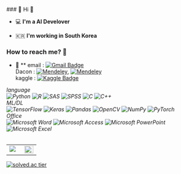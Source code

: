 
<br>
### 👋 Hi 👋   

 - 💻   **I'm a AI Develover**    

 - 🇰🇷  **I'm working in South Korea**

### How to reach me? 🤔

- 📮 ** email : [![Gmail Badge](https://img.shields.io/badge/Gmail-d14836?style=flat-square&logo=Gmail&logoColor=white&link=mailto:ka005740@gmail.com)](mailto:ka005740@gmail.com)<br>
Dacon : [![Mendeley](https://img.shields.io/badge/Dacon1-151F5D?style=flat-square&logo=Mendeley&logoColor=white&link=https://dacon.io/myprofile/416688/home/)](https://dacon.io/myprofile/416688/home/), [![Mendeley](https://img.shields.io/badge/Dacon2-151F5D?style=flat-square&logo=Mendeley&logoColor=white&link=https://dacon.io/myprofile/419800/home/)](https://dacon.io/myprofile/419800/home/)<br>
kaggle : [![Kaggle Badge](https://img.shields.io/badge/-Kaggle-blue?style=flat-square&logo=Kaggle&logoColor=white&link=https://www.kaggle.com/kimseoyoung)](https://www.kaggle.com/kimseoyoung)<br>
<p>
  <em>
    language <br>
    <img alt="Python" src="https://img.shields.io/badge/python-%2314354C.svg?&style=for-the-badge&logo=python&logoColor=white"/>
    <img alt="R" src="https://img.shields.io/badge/r-%23276DC3.svg?&style=for-the-badge&logo=r&logoColor=white"/>
    <img alt="SAS" src="https://img.shields.io/badge/-SAS-E10098?style=for-the-badge&logo=SAS"/>
    <img alt="SPSS" src="https://img.shields.io/badge/SPSS-%234B275F.svg?&style=for-the-badge&logo=SPSS&logoColor=white"/>
    <img alt="C" src="https://img.shields.io/badge/c-%2300599C.svg?style=for-the-badge&logo=c&logoColor=white"/>
    <img alt="C++" src="https://img.shields.io/badge/c++-%2300599C.svg?style=for-the-badge&logo=c%2B%2B&logoColor=white"/>
    <br>ML/DL<br>
    <img alt="TensorFlow" src="https://img.shields.io/badge/TensorFlow-%23FF6F00.svg?&style=for-the-badge&logo=TensorFlow&logoColor=white" />
    <img alt="Keras" src="https://img.shields.io/badge/Keras-%23D00000.svg?&style=for-the-badge&logo=Keras&logoColor=white"/>
    <img alt="Pandas" src="https://img.shields.io/badge/pandas-%23150458.svg?&style=for-the-badge&logo=pandas&logoColor=white" />
    <img alt="OpenCV" src="https://img.shields.io/badge/opencv-%23white.svg?&style=for-the-badge&logo=opencv&logoColor=white"/>
    <img alt="NumPy" src="https://img.shields.io/badge/numpy-%23013243.svg?&style=for-the-badge&logo=numpy&logoColor=white" />
    <img alt="PyTorch" src="https://img.shields.io/badge/PyTorch-%23EE4C2C.svg?&style=for-the-badge&logo=PyTorch&logoColor=white" />
    <br>Office<br>
    <img alt="Microsoft Word" src="https://img.shields.io/badge/Microsoft_Word-2B579A?style=for-the-badge&logo=microsoft-word&logoColor=white" />
    <img alt="Microsoft Access" src="https://img.shields.io/badge/Microsoft_Access-A4373A?style=for-the-badge&logo=microsoft-access&logoColor=white" />
    <img alt="Microsoft PowerPoint" src="https://img.shields.io/badge/Microsoft_PowerPoint-B7472A?style=for-the-badge&logo=microsoft-powerpoint&logoColor=white" />
    <img alt="Microsoft Excel" src="https://img.shields.io/badge/Microsoft_Excel-217346?style=for-the-badge&logo=microsoft-excel&logoColor=white" />
    <br>
    <br>
    <table><tr><td valign="top" width="50%">
    <img src="https://github-readme-stats.vercel.app/api?username=seoyoungs&show_icons=true&theme=radical" />
    </td><td valign="top" width="50%">
    <img src="https://github-readme-stats.vercel.app/api/top-langs/?username=seoyoungs&hide_border=true&layout=compact" align="left" style="width: 100%" />
    </td></tr></table>
    
  </em>  
</p>

<!--
**seoyoungs/seoyoungs** is a ✨ _special_ ✨ repository because its `README.md` (this file) appears on your GitHub profile.

Here are some ideas to get you started:

- 🔭 I’m currently working on ...
- 🌱 I’m currently learning ...
- 👯 I’m looking to collaborate on ...
- 🤔 I’m looking for help with ...
- 💬 Ask me about ...
- 📫 How to reach me: ...
- 😄 Pronouns: ...
- ⚡ Fun fact: ...
-->

[![solved.ac tier](http://mazassumnida.wtf/api/generate_badge?boj=gkh459459)](https://solved.ac/gkh459459)


